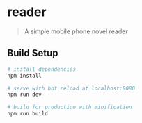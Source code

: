 # reader


> A simple mobile phone novel reader

## Build Setup

``` bash
# install dependencies
npm install

# serve with hot reload at localhost:8080
npm run dev

# build for production with minification
npm run build
```
